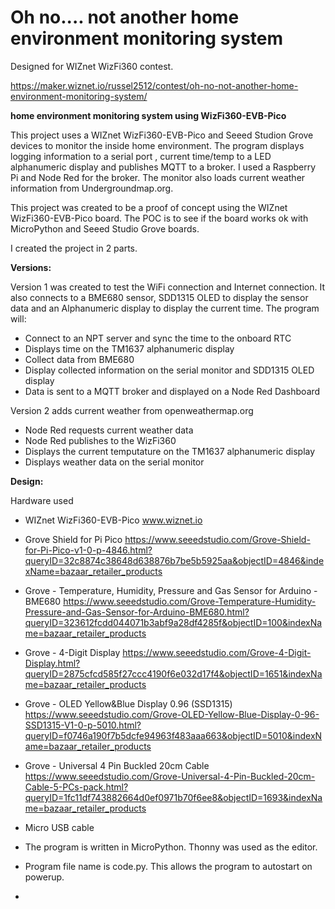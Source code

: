 # Oh no.... not another home environment monitoring system

Designed for WIZnet WizFi360 contest.

https://maker.wiznet.io/russel2512/contest/oh-no-not-another-home-environment-monitoring-system/

**home environment monitoring system using WizFi360-EVB-Pico**

This project uses a WIZnet WizFi360-EVB-Pico and Seeed Studion Grove devices to monitor the inside home environment. The program displays logging information to a serial port , current time/temp to a LED alphanumeric display and publishes MQTT to a broker. I used a Raspberry Pi and Node Red for the broker. The monitor also loads current weather information from Undergroundmap.org. 

This project was created to be a proof of concept using the WIZnet WizFi360-EVB-Pico board. The POC is to see if the board works ok with MicroPython and Seeed Studio Grove boards. 

I created the project in 2 parts.

**Versions:**

Version 1 was created to test the WiFi connection and Internet connection. It also connects to a BME680 sensor, SDD1315 OLED to display the sensor data and an Alphanumeric display to display the current time.
The program will:
- Connect to an NPT server and sync the time to the onboard RTC 
- Displays time on the TM1637 alphanumeric display
- Collect data from BME680
- Display collected information on the serial monitor and SDD1315 OLED display
- Data is sent to a MQTT broker and displayed on a Node Red Dashboard

Version 2 adds current weather from openweathermap.org
- Node Red requests current weather data
- Node Red publishes to the WizFi360 
- Displays the current temputature on the TM1637 alphanumeric display
- Displays weather data on the serial monitor



**Design:**

Hardware used
- WIZnet WizFi360-EVB-Pico
www.wiznet.io
- Grove Shield for Pi Pico
https://www.seeedstudio.com/Grove-Shield-for-Pi-Pico-v1-0-p-4846.html?queryID=32c8874c38648d638876b7be5b5925aa&objectID=4846&indexName=bazaar_retailer_products
- Grove - Temperature, Humidity, Pressure and Gas Sensor for Arduino - BME680
https://www.seeedstudio.com/Grove-Temperature-Humidity-Pressure-and-Gas-Sensor-for-Arduino-BME680.html?queryID=323612fcdd044071b3abf9a28df4285f&objectID=100&indexName=bazaar_retailer_products
- Grove - 4-Digit Display
https://www.seeedstudio.com/Grove-4-Digit-Display.html?queryID=2875cfcd585f27ccc4190f6e032d17f4&objectID=1651&indexName=bazaar_retailer_products
- Grove - OLED Yellow&Blue Display 0.96 (SSD1315)
https://www.seeedstudio.com/Grove-OLED-Yellow-Blue-Display-0-96-SSD1315-V1-0-p-5010.html?queryID=f0746a190f7b5dcfe94963f483aaa663&objectID=5010&indexName=bazaar_retailer_products
- Grove - Universal 4 Pin Buckled 20cm Cable
https://www.seeedstudio.com/Grove-Universal-4-Pin-Buckled-20cm-Cable-5-PCs-pack.html?queryID=1fc11df743882664d0ef0971b70f6ee8&objectID=1693&indexName=bazaar_retailer_products
- Micro USB cable

- The program is written in MicroPython. Thonny was used as the editor.
- Program file name is code.py. This allows the program to autostart on powerup. 
- 
